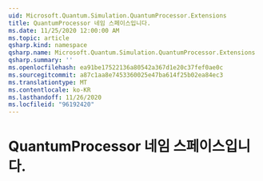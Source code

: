 ```yaml
---
uid: Microsoft.Quantum.Simulation.QuantumProcessor.Extensions
title: QuantumProcessor 네임 스페이스입니다.
ms.date: 11/25/2020 12:00:00 AM
ms.topic: article
qsharp.kind: namespace
qsharp.name: Microsoft.Quantum.Simulation.QuantumProcessor.Extensions
qsharp.summary: ''
ms.openlocfilehash: ea91be17522136a80542a367d1e20c37fef0ae0c
ms.sourcegitcommit: a87c1aa8e7453360025e47ba614f25b02ea84ec3
ms.translationtype: MT
ms.contentlocale: ko-KR
ms.lasthandoff: 11/26/2020
ms.locfileid: "96192420"
---
```

# <a name="microsoftquantumsimulationquantumprocessorextensions-namespace"></a>QuantumProcessor 네임 스페이스입니다.



